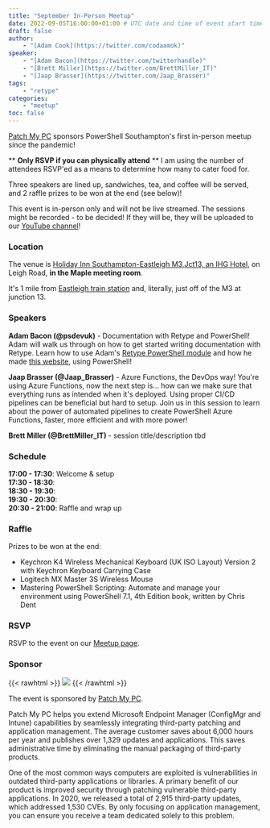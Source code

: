 ```yaml
---
title: "September In-Person Meetup"
date: 2022-09-05T16:00:00+01:00 # UTC date and time of event start time
draft: false
author: 
    - "[Adam Cook](https://twitter.com/codaamok)"
speaker: 
    - "[Adam Bacon](https://twitter.com/twitterhandle)"
    - "[Brett Miller](https://twitter.com/BrettMiller_IT)"
    - "[Jaap Brasser](https://twitter.com/Jaap_Brasser)"
tags: 
    - "retype"
categories: 
    - "meetup"
toc: false
---
```


[Patch My PC](https://patchmypc.com) sponsors PowerShell Southampton's first in-person meetup since the pandemic!

** **Only RSVP if you can physically attend** ** I am using the number of attendees RSVP'ed as a means to determine how many to cater food for.

Three speakers are lined up, sandwiches, tea, and coffee will be served, and 2 raffle prizes to be won at the end (see below)!

This event is in-person only and will not be live streamed. The sessions might be recorded - to be decided! If they will be, they will be uploaded to our [YouTube channel](https://www.youtube.com/c/PowerShellSouthampton)!

### Location
The venue is [Holiday Inn Southampton-Eastleigh M3,Jct13, an IHG Hotel](https://goo.gl/maps/bYNk1jtLSs5FDmpy9), on Leigh Road, **in the Maple meeting room**.

It's 1 mile from [Eastleigh train station](https://www.google.com/maps/dir/Eastleigh,+Eastleigh/Holiday+Inn+Southampton-Eastleigh+M3,Jct13,+an+IHG+Hotel,+Leigh+Rd,+Eastleigh+SO50+9PG/@50.9692754,-1.3639986,16z/data=!3m1!4b1!4m14!4m13!1m5!1m1!1s0x487472fc35d8be9f:0xd5365bd683330775!2m2!1d-1.3501705!2d50.9692091!1m5!1m1!1s0x4874730fb7d3bbc1:0xcea4a9f117a01e60!2m2!1d-1.3691899!2d50.9713174!3e2) and, literally, just off of the M3 at junction 13.

### Speakers
**Adam Bacon (@psdevuk)** - Documentation with Retype and PowerShell! Adam will walk us through on how to get started writing documentation with Retype. Learn how to use Adam's [Retype PowerShell module](https://www.powershellgallery.com/packages/Retype/1.0.1) and how he made [this website](https://powershellretype.netlify.app/), using PowerShell!

**Jaap Brasser (@Jaap_Brasser)** - Azure Functions, the DevOps way! You're using Azure Functions, now the next step is... how can we make sure that everything runs as intended when it's deployed. Using proper CI/CD pipelines can be beneficial but hard to setup. Join us in this session to learn about the power of automated pipelines to create PowerShell Azure Functions, faster, more efficient and with more power!

**Brett Miller (@BrettMiller_IT)** - session title/description tbd

### Schedule

**17:00 - 17:30**: Welcome & setup  
**17:30 - 18:30**:  
**18:30 - 19:30**:  
**19:30 - 20:30**:  
**20:30 - 21:00**: Raffle and wrap up

### Raffle
Prizes to be won at the end:
- Keychron K4 Wireless Mechanical Keyboard (UK ISO Layout) Version 2 with Keychron Keyboard Carrying Case
- Logitech MX Master 3S Wireless Mouse
- Mastering PowerShell Scripting: Automate and manage your environment using PowerShell 7.1, 4th Edition book, written by Chris Dent

### RSVP

RSVP to the event on our [Meetup page](https://www.meetup.com/powershell-southampton/events/287765603/).
### Sponsor

{{< rawhtml >}} <a href="https://patchmypc.com"><img src="/img/Patch My PC - Logo Horizontal - Reverse 300ppi.png"/></a> {{< /rawhtml >}} 

The event is sponsored by [Patch My PC](https://patchmypc.com/).

Patch My PC helps you extend Microsoft Endpoint Manager (ConfigMgr and Intune) capabilities by seamlessly integrating third-party patching and application management. The average customer saves about 6,000 hours per year and publishes over 1,329 updates and applications. This saves administrative time by eliminating the manual packaging of third-party products.

One of the most common ways computers are exploited is vulnerabilities in outdated third-party applications or libraries. A primary benefit of our product is improved security through patching vulnerable third-party applications. In 2020, we released a total of 2,915 third-party updates, which addressed 1,530 CVEs. By only focusing on application management, you can ensure you receive a team dedicated solely to this problem.